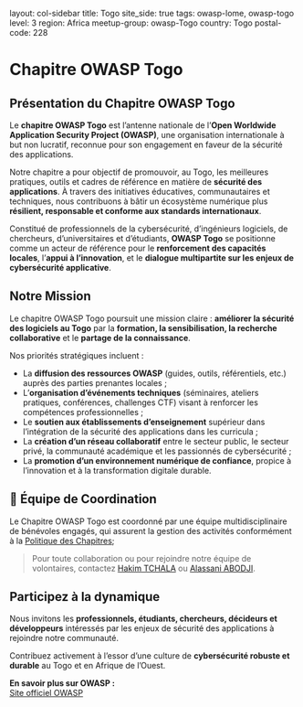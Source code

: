 layout: col-sidebar
title: Togo
site_side: true
tags: owasp-lome, owasp-togo
level: 3
region: Africa
meetup-group: owasp-Togo
country: Togo
postal-code: 228


# Chapitre OWASP Togo


## Présentation du Chapitre OWASP Togo

Le **chapitre OWASP Togo** est l’antenne nationale de l’**Open Worldwide Application Security Project (OWASP)**, une organisation internationale à but non lucratif, reconnue pour son engagement en faveur de la sécurité des applications.

Notre chapitre a pour objectif de promouvoir, au Togo, les meilleures pratiques, outils et cadres de référence en matière de **sécurité des applications**. À travers des initiatives éducatives, communautaires et techniques, nous contribuons à bâtir un écosystème numérique plus **résilient, responsable et conforme aux standards internationaux**.

Constitué de professionnels de la cybersécurité, d’ingénieurs logiciels, de chercheurs, d’universitaires et d’étudiants, **OWASP Togo** se positionne comme un acteur de référence pour le **renforcement des capacités locales**, l’**appui à l’innovation**, et le **dialogue multipartite sur les enjeux de cybersécurité applicative**.


## Notre Mission

Le chapitre OWASP Togo poursuit une mission claire : **améliorer la sécurité des logiciels au Togo** par la **formation, la sensibilisation, la recherche collaborative** et le **partage de la connaissance**.

Nos priorités stratégiques incluent :

- La **diffusion des ressources OWASP** (guides, outils, référentiels, etc.) auprès des parties prenantes locales ;
- L’**organisation d’événements techniques** (séminaires, ateliers pratiques, conférences, challenges CTF) visant à renforcer les compétences professionnelles ;
- Le **soutien aux établissements d’enseignement** supérieur dans l’intégration de la sécurité des applications dans les curricula ;
- La **création d’un réseau collaboratif** entre le secteur public, le secteur privé, la communauté académique et les passionnés de cybersécurité ;
- La **promotion d’un environnement numérique de confiance**, propice à l’innovation et à la transformation digitale durable.


## 👥 Équipe de Coordination

Le Chapitre OWASP Togo est coordonné par une équipe multidisciplinaire de bénévoles engagés, qui assurent la gestion des activités conformément à la [Politique des Chapitres](https://owasp.org/www-policy/); 

>Pour toute collaboration ou pour rejoindre notre équipe de volontaires, contactez [Hakim TCHALA](mailto:hakim.tchala@owasp.org) ou [Alassani ABODJI](mailto:alassani.abodji@owasp.org).


## Participez à la dynamique

Nous invitons les **professionnels, étudiants, chercheurs, décideurs et développeurs** intéressés par les enjeux de sécurité des applications à rejoindre notre communauté.

Contribuez activement à l’essor d’une culture de **cybersécurité robuste et durable** au Togo et en Afrique de l’Ouest.


**En savoir plus sur OWASP :**  
[Site officiel OWASP](https://owasp.org)


